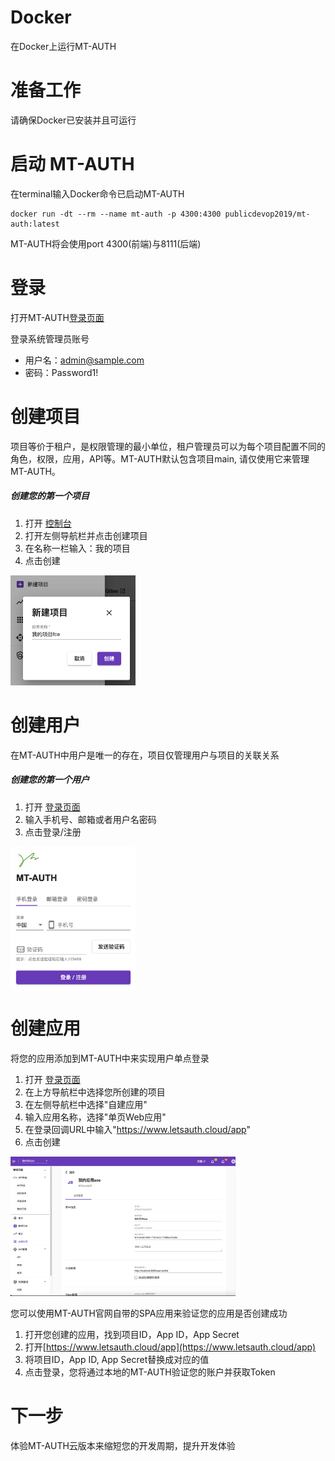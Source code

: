 # Docker
在Docker上运行MT-AUTH
# 准备工作
请确保Docker已安装并且可运行
# 启动 MT-AUTH
在terminal输入Docker命令已启动MT-AUTH
```shell
docker run -dt --rm --name mt-auth -p 4300:4300 publicdevop2019/mt-auth:latest
```
MT-AUTH将会使用port 4300(前端)与8111(后端)

# 登录
打开MT-AUTH[登录页面](http://localhost:4300/login)

登录系统管理员账号 
- 用户名：admin@sample.com
- 密码：Password1!


# 创建项目
项目等价于租户，是权限管理的最小单位，租户管理员可以为每个项目配置不同的角色，权限，应用，API等。MT-AUTH默认包含项目main, 请仅使用它来管理MT-AUTH。

##### 创建您的第一个项目

1. 打开 [控制台](http://localhost:4300)
2. 打开左侧导航栏并点击创建项目
3. 在名称一栏输入：我的项目
4. 点击创建
   
<img src="../images/new-project.png" alt="new-project" width="200"/>

# 创建用户
在MT-AUTH中用户是唯一的存在，项目仅管理用户与项目的关联关系
##### 创建您的第一个用户
1. 打开 [登录页面](http://localhost:4300/login)
2. 输入手机号、邮箱或者用户名密码
3. 点击登录/注册

<img src="../images/new-user.png" alt="new-user" width="200"/>

# 创建应用
将您的应用添加到MT-AUTH中来实现用户单点登录

1. 打开 [登录页面](http://localhost:4300/login)
2. 在上方导航栏中选择您所创建的项目
3. 在左侧导航栏中选择"自建应用"
4. 输入应用名称，选择"单页Web应用"
5. 在登录回调URL中输入"https://www.letsauth.cloud/app"
6. 点击创建

<img src="../images/new-client.png" alt="new-client" width="360"/>

您可以使用MT-AUTH官网自带的SPA应用来验证您的应用是否创建成功
1. 打开您创建的应用，找到项目ID，App ID，App Secret
2. 打开[https://www.letsauth.cloud/app](https://www.letsauth.cloud/app) 
3. 将项目ID，App ID, App Secret替换成对应的值
4. 点击登录，您将通过本地的MT-AUTH验证您的账户并获取Token

# 下一步
体验MT-AUTH云版本来缩短您的开发周期，提升开发体验